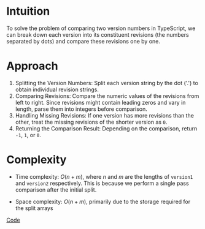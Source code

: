 # Intuition
To solve the problem of comparing two version numbers in TypeScript, we can break down each version into its constituent revisions (the numbers separated by dots) and compare these revisions one by one.

# Approach
1. Splitting the Version Numbers: Split each version string by the dot ('.') to obtain individual revision strings.
2. Comparing Revisions: Compare the numeric values of the revisions from left to right. Since revisions might contain leading zeros and vary in length, parse them into integers before comparison.
3. Handling Missing Revisions: If one version has more revisions than the other, treat the missing revisions of the shorter version as `0`.
4. Returning the Comparison Result: Depending on the comparison, return `-1`, `1`, or `0`.

# Complexity
- Time complexity:
$O(n+m)$, where $n$ and $m$ are the lengths of `version1` and `version2` respectively. This is because we perform a single pass comparison after the initial split.

- Space complexity:
$O(n+m)$, primarily due to the storage required for the split arrays

[Code](./165-Compare-Version-Numbers.ts)